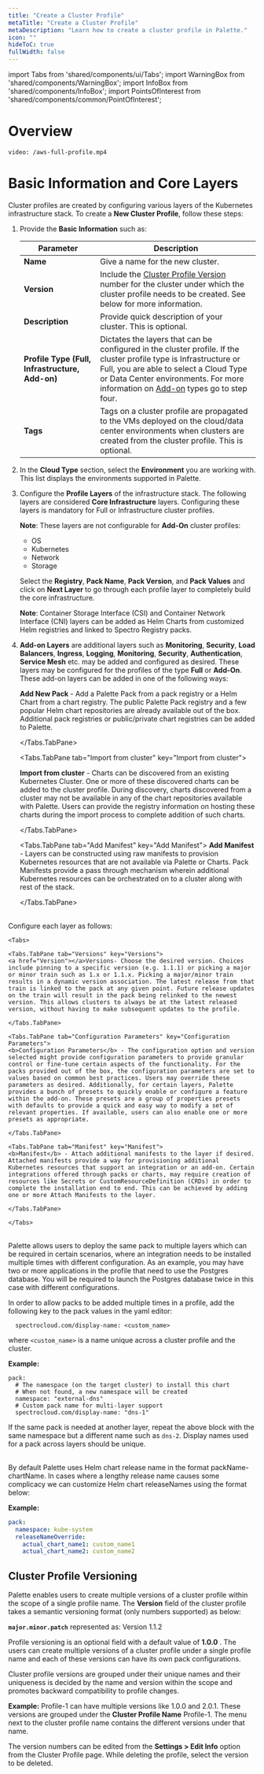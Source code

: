 ```yaml
---
title: "Create a Cluster Profile"
metaTitle: "Create a Cluster Profile"
metaDescription: "Learn how to create a cluster profile in Palette."
icon: ""
hideToC: true
fullWidth: false
---
```


import Tabs from 'shared/components/ui/Tabs';
import WarningBox from 'shared/components/WarningBox';
import InfoBox from 'shared/components/InfoBox';
import PointsOfInterest from 'shared/components/common/PointOfInterest';

# Overview

 `video: /aws-full-profile.mp4`

# Basic Information and Core Layers

Cluster profiles are created by configuring various layers of the Kubernetes infrastructure stack. To create a **New Cluster Profile**, follow these steps:

1. Provide the **Basic Information** such as:

    |**Parameter**  |**Description**  |
    |---------|---------|
    |**Name**     |    Give a name for the new cluster.     |
    |**Version**    |   Include the [Cluster Profile Version](/cluster-profiles/task-define-profile#clusterprofileversioning) number for the cluster under which the cluster profile needs to be created.  See below for more information.      |
    |**Description**     |   Provide quick description of your cluster. This is optional. |
    |**Profile Type (Full, Infrastructure, Add-on)**| Dictates the layers that can be configured in the cluster profile.  If the cluster profile type is Infrastructure or Full, you are able to select a Cloud Type or Data Center environments. For more information on [Add-on](/cluster-profiles/task-define-profile#Addon) types go to step four.  |
    |**Tags**     |  Tags on a cluster profile are propagated to the VMs deployed on the cloud/data center environments when clusters are created from the cluster profile. This is optional.      |


2. In the **Cloud Type** section, select the **Environment** you are working with. This list displays the environments supported in Palette.
  

3. Configure the **Profile Layers** of the infrastructure stack. The following layers are considered **Core Infrastructure** layers. Configuring these layers is mandatory for Full or Infrastructure cluster profiles. 

    **Note**: These layers are not configurable for **Add-On** cluster profiles:

    - OS
    - Kubernetes
    - Network
    - Storage
    
    Select the **Registry**, **Pack Name**, **Pack Version**, and **Pack Values** and click on **Next Layer** to go through each profile layer to completely build the core infrastructure.

    **Note**: Container Storage Interface (CSI) and Container Network Interface (CNI) layers can be added as Helm Charts from customized Helm registries and linked to Spectro Registry packs. 


4. **Add-on Layers** are additional layers such as **Monitoring**, **Security**, **Load Balancers**, **Ingress**, **Logging**, **Monitoring**, **Security**, **Authentication**, **Service Mesh** etc. may be added and configured as desired. These layers may be configured for the profiles of the type **Full** or **Add-On**. These add-on layers can be added in one of the following ways:

    <Tabs>
    <Tabs.TabPane tab="Add New Pack" key="Add New Pack"> 
    <b>Add New Pack</b> - Add a Palette Pack from a pack registry or a Helm Chart from a chart registry. The public Palette Pack registry and a few popular Helm chart repositories are already available out of the box. Additional pack registries or public/private chart registries can be added to Palette.
     
    </Tabs.TabPane>   
    
    <Tabs.TabPane tab="Import from cluster" key="Import from cluster">
    
    <b>Import from cluster</b> - Charts can be discovered from an existing Kubernetes Cluster. One or more of these discovered charts can be added to the cluster profile. During discovery, charts discovered from a cluster may not be available in any of the chart repositories available with Palette. Users can provide the registry information on hosting these charts during the import process to complete addition of such charts.
        
    </Tabs.TabPane>
    
    <Tabs.TabPane tab="Add Manifest" key="Add Manifest">
    <b>Add Manifest</b> - Layers can be constructed using raw manifests to provision Kubernetes resources that are not available via Palette or Charts. Pack Manifests provide a pass through mechanism wherein additional Kubernetes resources can be orchestrated on to a cluster along with rest of the stack.

    </Tabs.TabPane>
    </Tabs>
    
  <br />
    Configure each layer as follows:

    <Tabs>

    <Tabs.TabPane tab="Versions" key="Versions">
    <a href="Version"></a>Versions- Choose the desired version. Choices include pinning to a specific version (e.g. 1.1.1) or picking a major or minor train such as 1.x or 1.1.x. Picking a major/minor train results in a dynamic version association. The latest release from that train is linked to the pack at any given point. Future release updates on the train will result in the pack being relinked to the newest version. This allows clusters to always be at the latest released version, without having to make subsequent updates to the profile.
  
    </Tabs.TabPane>

    <Tabs.TabPane tab="Configuration Parameters" key="Configuration Parameters">    
    <b>Configuration Parameters</b> - The configuration option and version selected might provide configuration parameters to provide granular control or fine-tune certain aspects of the functionality. For the packs provided out of the box, the configuration parameters are set to values based on common best practices. Users may override these parameters as desired. Additionally, for certain layers, Palette provides a bunch of presets to quickly enable or configure a feature within the add-on. These presets are a group of properties presets with defaults to provide a quick and easy way to modify a set of relevant properties. If available, users can also enable one or more presets as appropriate.
    
    </Tabs.TabPane>
        
    <Tabs.TabPane tab="Manifest" key="Manifest">
    <b>Manifest</b> - Attach additional manifests to the layer if desired. Attached manifests provide a way for provisioning additional Kubernetes resources that support an integration or an add-on. Certain integrations offered through packs or charts, may require creation of resources like Secrets or CustomResourceDefinition (CRDs) in order to complete the installation end to end. This can be achieved by adding one or more Attach Manifests to the layer.
    
    </Tabs.TabPane>
    
    </Tabs>

<br/>

<InfoBox>
Palette allows users to deploy the same pack to multiple layers which can be required in certain scenarios, where an integration needs to be installed multiple times with different configuration. As an example, you may have two or more applications in the profile that need to use the Postgres database. You will be required to launch the Postgres database twice in this case with different configurations.

In order to allow packs to be added multiple times in a profile, add the following key to the pack values in the yaml editor:

      spectrocloud.com/display-name: <custom_name>

   where `<custom_name>` is a name unique across a cluster profile and the cluster.

  **Example:**

    pack:
      # The namespace (on the target cluster) to install this chart
      # When not found, a new namespace will be created
      namespace: "external-dns"
      # Custom pack name for multi-layer support
      spectrocloud.com/display-name: "dns-1"
  
  If the same pack is needed at another layer, repeat the above block with the same namespace but a different name such as `dns-2`. Display names used for a pack across layers should be unique.
</InfoBox>

<br />   

<InfoBox>
By default Palette uses Helm chart release name in the format packName-chartName. In cases where a lengthy release name causes some complicacy we can customize Helm chart releaseNames using the format below:

 
**Example:**
       
```yaml
pack:
  namespace: kube-system
  releaseNameOverride:
    actual_chart_name1: custom_name1
    actual_chart_name2: custom_name2
```

</InfoBox>

## Cluster Profile Versioning

Palette enables users to create multiple versions of a cluster profile within the scope of a single profile name. The **Version** field of the cluster profile takes a semantic versioning format (only numbers supported) as below: 

  **`major.minor.patch`** represented as: Version 1.1.2
         
 Profile versioning is an optional field with a default value of **1.0.0** . The users can create multiple versions of a cluster profile under a single profile name and each of these versions can have its own pack configurations.
 
Cluster profile versions are grouped under their unique names and their uniqueness is decided by the name and version within the scope and promotes backward compatibility to profile changes.

 **Example:** Profile-1 can have multiple versions like 1.0.0 and 2.0.1. These versions are grouped under the **Cluster Profile Name** Profile-1. The menu next to the cluster profile name contains the different versions under that name.
          
 The version numbers can be edited from the **Settings > Edit Info** option from the Cluster Profile page. While deleting the profile, select the version to be deleted.
      
 




